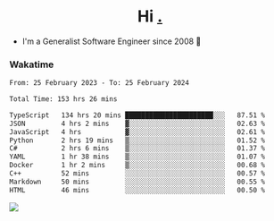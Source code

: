 <h1 align="center">Hi <a href="https://www.hackerrank.com/erasmosaraujo">.</a></h1>
 
- I'm a Generalist Software Engineer  since 2008 🚀
<!--  
<p align="left">
  <a href="https://github.com/erasmosoares/github-readme-stats">
    <img
      align="center"
      src="https://github-readme-stats.vercel.app/api/top-langs/?username=erasmosoares&theme=radical&layout=compact"
    />
  </a>
  <a href="https://github.com/erasmosoares/github-readme-stats">
    [![Harlok's WakaTime stats](https://github-readme-stats.vercel.app/api/wakatime?username=ffflabs)](https://github.com/anuraghazra/github-readme-stats)
  </a>
</p>

<!--
 ### Repo 
 
<p align="left">
 <a href="https://github.com/erasmosoares/github-readme-stats">
    <img
      align="center"
      height="165"
      src="https://github-readme-stats.vercel.app/api/pin?username=erasmosoares&repo=sample-node&title_color=fff&icon_color=f9f9f9&text_color=9f9f9f&bg_color=151515"
    />
  </a>
  <a href="https://github.com/erasmosoares/github-readme-stats">
    <img
      align="center"
      height="165"
      src="https://github-readme-stats.vercel.app/api/pin?username=erasmosoares&repo=sample-node&title_color=fff&icon_color=f9f9f9&text_color=9f9f9f&bg_color=151515"
    />
  </a>
</p>
-->

 ### Wakatime 

<!--START_SECTION:waka-->

```txt
From: 25 February 2023 - To: 25 February 2024

Total Time: 153 hrs 26 mins

TypeScript   134 hrs 20 mins ██████████████████████░░░   87.51 %
JSON         4 hrs 2 mins    ▓░░░░░░░░░░░░░░░░░░░░░░░░   02.63 %
JavaScript   4 hrs           ▓░░░░░░░░░░░░░░░░░░░░░░░░   02.61 %
Python       2 hrs 19 mins   ▒░░░░░░░░░░░░░░░░░░░░░░░░   01.52 %
C#           2 hrs 6 mins    ▒░░░░░░░░░░░░░░░░░░░░░░░░   01.37 %
YAML         1 hr 38 mins    ▒░░░░░░░░░░░░░░░░░░░░░░░░   01.07 %
Docker       1 hr 2 mins     ▒░░░░░░░░░░░░░░░░░░░░░░░░   00.68 %
C++          52 mins         ░░░░░░░░░░░░░░░░░░░░░░░░░   00.57 %
Markdown     50 mins         ░░░░░░░░░░░░░░░░░░░░░░░░░   00.55 %
HTML         46 mins         ░░░░░░░░░░░░░░░░░░░░░░░░░   00.50 %
```

<!--END_SECTION:waka-->

![](https://komarev.com/ghpvc/?username=erasmosoares&color=brightgreen)
